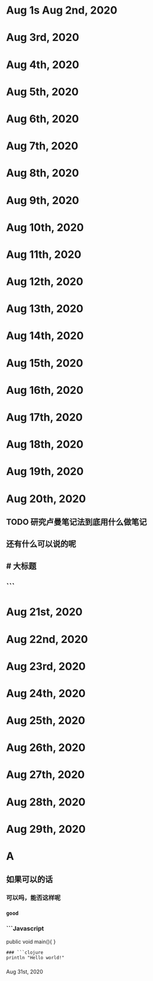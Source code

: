 # Aug 1s Aug 2nd, 2020
# Aug 3rd, 2020
# Aug 4th, 2020
# Aug 5th, 2020
# Aug 6th, 2020
# Aug 7th, 2020
# Aug 8th, 2020
# Aug 9th, 2020
# Aug 10th, 2020
# Aug 11th, 2020
# Aug 12th, 2020
# Aug 13th, 2020
# Aug 14th, 2020
# Aug 15th, 2020
# Aug 16th, 2020
# Aug 17th, 2020
# Aug 18th, 2020
# Aug 19th, 2020
# Aug 20th, 2020
## TODO 研究卢曼笔记法到底用什么做笔记
## 还有什么可以说的呢
## # 大标题

## ```
##
##
##
# Aug 21st, 2020
# Aug 22nd, 2020
# Aug 23rd, 2020
# Aug 24th, 2020
# Aug 25th, 2020
# Aug 26th, 2020
# Aug 27th, 2020
# Aug 28th, 2020
# Aug 29th, 2020
# A
## 如果可以的话
### 可以吗，能否这样呢
### `good`
### ```Javascript
public void main(){
}
```
### ```clojure
println "Hello world!"
```
###
 Aug 31st, 2020
